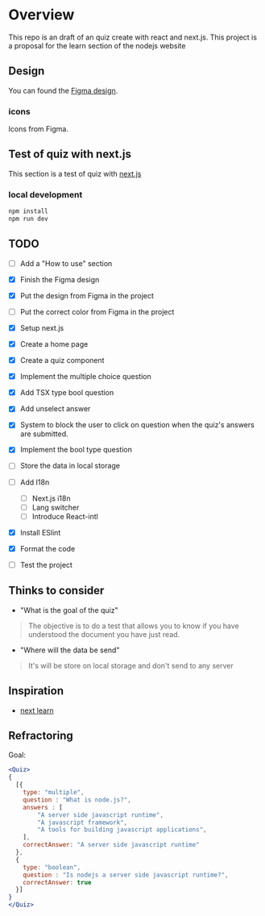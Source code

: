 # Overview

This repo is an draft of an quiz create with react and next.js.
This project is a proposal for the learn section of the nodejs website

## Design

You can found the [Figma design](https://www.figma.com/file/jRMFKZBuEJ5yqzun2WfFT0/learn?node-id=0%3A1&t=Aq1WgSPcR19HjCoI-1).

### icons

Icons from Figma.

## Test of quiz with next.js

This section is a test of quiz with [next.js](https://nextjs.org)

### local development

```bash
npm install
npm run dev
```

## TODO

* [ ] Add a "How to use" section

* [X] Finish the Figma design
* [X] Put the design from Figma in the project
* [ ] Put the correct color from Figma in the project

* [X] Setup next.js
* [X] Create a home page
* [X] Create a quiz component
* [X] Implement the multiple choice question
* [X] Add TSX type bool question
* [X] Add unselect answer
* [X] System to block the user to click on question when the quiz's answers are submitted.

* [X] Implement the bool type question
* [ ] Store the data in local storage
* [ ] Add I18n
  * [ ] Next.js i18n
  * [ ] Lang switcher
  * [ ] Introduce React-intl

* [X] Install ESlint
* [X] Format the code
* [ ] Test the project

## Thinks to consider

* "What is the goal of the quiz"

> The objective is to do a test that allows you to know if you have understood the document you have just read.

* "Where will the data be send"

> It's will be store on local storage and don't send to any server

## Inspiration

* [next learn](https://nextjs.org/learn/basics/create-nextjs-app/setup)


## Refractoring

Goal:

```jsx
<Quiz>
{
  [{
    type: "multiple",
    question : "What is node.js?",
    answers : [
        "A server side javascript runtime",
        "A javascript framework",
        "A tools for building javascript applications",
    ],
    correctAnswer: "A server side javascript runtime"
  },
  {
    type: "boolean",
    question : "Is nodejs a server side javascript runtime?",
    correctAnswer: true
  }]
}
</Quiz>
```

